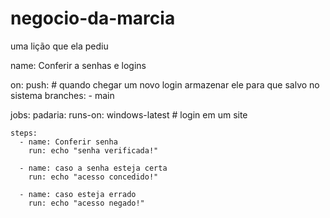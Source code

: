 # negocio-da-marcia
uma lição que ela pediu

name: Conferir a senhas e logins

on: 
  push:   # quando chegar um novo login armazenar ele para que salvo no sistema
    branches:
      - main

jobs:
  padaria:
    runs-on: windows-latest  # login em um site

    steps:
      - name: Conferir senha
        run: echo "senha verificada!"

      - name: caso a senha esteja certa
        run: echo "acesso concedido!"

      - name: caso esteja errado 
        run: echo "acesso negado!"
